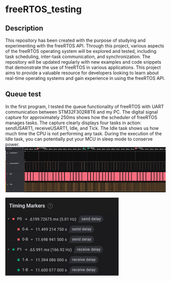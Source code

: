 # freeRTOS_testing
## Description
This repository has been created with the purpose of studying and experimenting with the freeRTOS API. Through this project, various aspects of the freeRTOS operating system will be explored and tested, including task scheduling, inter-task communication, and synchronization. The repository will be updated regularly with new examples and code snippets that demonstrate the use of freeRTOS in various applications. This project aims to provide a valuable resource for developers looking to learn about real-time operating systems and gain experience in using the freeRTOS API.
## Queue test
In the first program, I tested the queue functionality of freeRTOS with UART communication between STM32F302R8T6 and my PC. The digital signal capture for approximately 250ms shows how the scheduler of freeRTOS manages tasks. The capture clearly displays four tasks in action: sendUSART1, receiveUSART1, Idle, and Tick. The Idle task shows us how much time the CPU is not performing any task. During the execution of the Idle task, you can potentially put your MCU in sleep mode to conserve power.
![App Screenshot](https://github.com/ArtemHW/images/blob/main/freeRTOS_test_UART_1.png)

![App Screenshot](https://github.com/ArtemHW/images/blob/main/freeRTOS_test_UART_2.png)